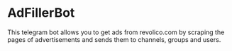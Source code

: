 # AdFillerBot
This telegram bot allows you to get ads from revolico.com by scraping the pages of advertisements and sends them to channels, groups and users.
